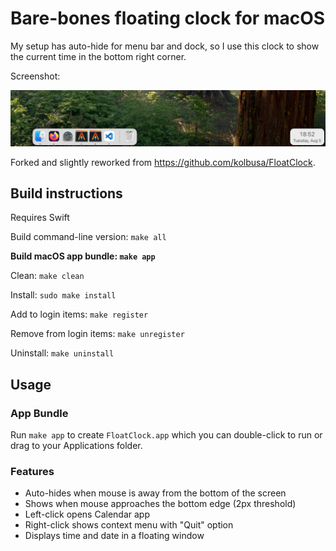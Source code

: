 # Bare-bones floating clock for macOS

My setup has auto-hide for menu bar and dock, so I use this clock to show the
current time in the bottom right corner.

Screenshot:

![screenshot](screenshot.png)

Forked and slightly reworked from https://github.com/kolbusa/FloatClock.

## Build instructions

Requires Swift

Build command-line version: `make all`

**Build macOS app bundle: `make app`**

Clean: `make clean`

Install: `sudo make install`

Add to login items: `make register`

Remove from login items: `make unregister`

Uninstall: `make uninstall`

## Usage

### App Bundle
Run `make app` to create `FloatClock.app` which you can double-click to run or drag to your Applications folder.

### Features
- Auto-hides when mouse is away from the bottom of the screen
- Shows when mouse approaches the bottom edge (2px threshold)  
- Left-click opens Calendar app
- Right-click shows context menu with "Quit" option
- Displays time and date in a floating window
